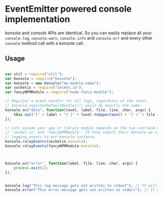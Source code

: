 # EventEmitter powered console implementation

konsole and console APIs are identical. So you can easily replace all your `console.log`, `console.warn`, `console.info` and `console.err` and every other `console` method call with a konsole call.

## Usage

```JavaScript

var util = require("util");
var Konsole = require("konsole");
var konsole = new Konsole("my-module-name");
var socketio = require("socket.io");
var fancyNPMModule = require("node-fancy-module");

// Register a event handler for all logs, regardless of the level.
// konsole.registerDefaultHandler(); would do exactly the same:
konsole.on("data", function(level, label, file, line, char, args) {
    this.out("[" + label + "] [" + level.toUpperCase() + "] (" + file + ":" + line + ":"+char+") " + util.format.apply(this, args));
});

// Lets assume your app or library module depends on the two userland modules
// 'socket.io' and 'fancyNPMModule'. If they export their konsole we can relay their
// logging events to our konsole instance.
konsole.relayEvents(socketio.konsole);
konsole.relayEvents(fancyNPMModule.konsole);



konsole.on("error", function(label, file, line, char, args) {
    process.exit(1);
});


konsole.log("This log message gets not written to stdout"); // It will emit a 'data' event and a 'log' event.
konsole.error("This error message gets not written to stderr"); // It will emit a 'data' event and a 'error' event.


```